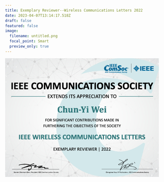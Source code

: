 ```yaml
---
title: Exemplary Reviewer--Wireless Communications Letters 2022
date: 2023-04-07T13:14:17.518Z
draft: false
featured: false
image:
  filename: untitled.png
  focal_point: Smart
  preview_only: true
---
```

![](untitled.png)